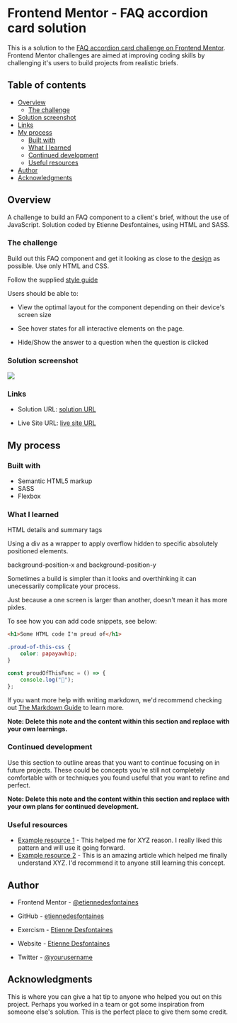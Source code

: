# Frontend Mentor - FAQ accordion card solution

This is a solution to the [FAQ accordion card challenge on Frontend Mentor](https://www.frontendmentor.io/challenges/faq-accordion-card-XlyjD0Oam).
Frontend Mentor challenges are aimed at improving coding skills by challenging it's users to build projects from realistic briefs.

## Table of contents

- [Overview](#overview)
  - [The challenge](#the-challenge)
- [Solution screenshot](#solution-screenshot)
- [Links](#links)
- [My process](#my-process)
  - [Built with](#built-with)
  - [What I learned](#what-i-learned)
  - [Continued development](#continued-development)
  - [Useful resources](#useful-resources)
- [Author](#author)
- [Acknowledgments](#acknowledgments)

## Overview

A challenge to build an FAQ component to a client's brief, without the use of JavaScript. Solution coded by Etienne Desfontaines, using HTML and SASS.

### The challenge

Build out this FAQ component and get it looking as close to the [design](./design) as possible. Use only HTML and CSS.

Follow the supplied [style guide](./style-guide.md)

Users should be able to:

- View the optimal layout for the component depending on their device's screen size

- See hover states for all interactive elements on the page.

- Hide/Show the answer to a question when the question is clicked

### Solution screenshot

![](./screenshots/faq-accordian-card-desktop-screenshot.jpg)

### Links

- Solution URL: [solution URL](https://github.com/etiennedesfontaines/frontend-mentor/tree/main/newbie/faq-accordion-card-main)

- Live Site URL: [live site URL](https://your-live-site-url.com)

## My process

### Built with

- Semantic HTML5 markup
- SASS
- Flexbox

### What I learned

HTML details and summary tags

Using a div as a wrapper to apply overflow hidden to specific absolutely positioned elements.

background-position-x and background-position-y

Sometimes a build is simpler than it looks and overthinking it can unecessarily complicate your process.

Just because a one screen is larger than another, doesn't mean it has more pixles.

To see how you can add code snippets, see below:

```html
<h1>Some HTML code I'm proud of</h1>
```

```css
.proud-of-this-css {
	color: papayawhip;
}
```

```js
const proudOfThisFunc = () => {
	console.log("🎉");
};
```

If you want more help with writing markdown, we'd recommend checking out [The Markdown Guide](https://www.markdownguide.org/) to learn more.

**Note: Delete this note and the content within this section and replace with your own learnings.**

### Continued development

Use this section to outline areas that you want to continue focusing on in future projects. These could be concepts you're still not completely comfortable with or techniques you found useful that you want to refine and perfect.

**Note: Delete this note and the content within this section and replace with your own plans for continued development.**

### Useful resources

- [Example resource 1](https://www.example.com) - This helped me for XYZ reason. I really liked this pattern and will use it going forward.
- [Example resource 2](https://www.example.com) - This is an amazing article which helped me finally understand XYZ. I'd recommend it to anyone still learning this concept.

## Author

- Frontend Mentor - [@etiennedesfontaines](https://www.frontendmentor.io/profile/etiennedesfontaines)
- GitHub - [etiennedesfontaines](https://github.com/etiennedesfontaines)
- Exercism - [Etienne Desfontaines](https://exercism.io/profiles/etiennedesfontaines)
- Website - [Etienne Desfontaines](#)

- Twitter - [@yourusername](https://www.twitter.com/yourusername)

## Acknowledgments

This is where you can give a hat tip to anyone who helped you out on this project. Perhaps you worked in a team or got some inspiration from someone else's solution. This is the perfect place to give them some credit.
